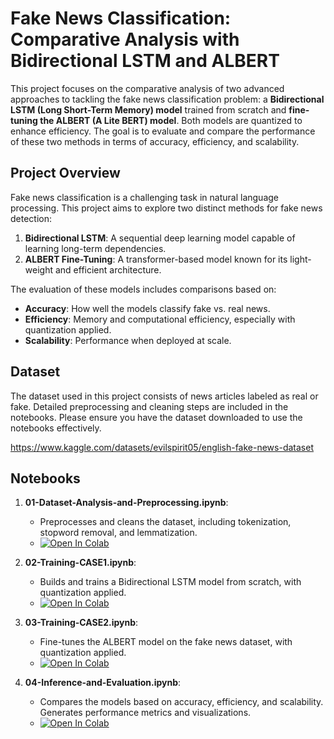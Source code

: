 # Fake News Classification: Comparative Analysis with Bidirectional LSTM and ALBERT

This project focuses on the comparative analysis of two advanced approaches to tackling the fake news classification problem: a **Bidirectional LSTM (Long Short-Term Memory) model** trained from scratch and **fine-tuning the ALBERT (A Lite BERT) model**. Both models are quantized to enhance efficiency. The goal is to evaluate and compare the performance of these two methods in terms of accuracy, efficiency, and scalability.

## Project Overview

Fake news classification is a challenging task in natural language processing. This project aims to explore two distinct methods for fake news detection:
1. **Bidirectional LSTM**: A sequential deep learning model capable of learning long-term dependencies.
2. **ALBERT Fine-Tuning**: A transformer-based model known for its light-weight and efficient architecture.

The evaluation of these models includes comparisons based on:
- **Accuracy**: How well the models classify fake vs. real news.
- **Efficiency**: Memory and computational efficiency, especially with quantization applied.
- **Scalability**: Performance when deployed at scale.

## Dataset

The dataset used in this project consists of news articles labeled as real or fake. Detailed preprocessing and cleaning steps are included in the notebooks. Please ensure you have the dataset downloaded to use the notebooks effectively.

https://www.kaggle.com/datasets/evilspirit05/english-fake-news-dataset


## Notebooks

1. **01-Dataset-Analysis-and-Preprocessing.ipynb**: 
   - Preprocesses and cleans the dataset, including tokenization, stopword removal, and lemmatization.
   - [![Open In Colab](https://colab.research.google.com/assets/colab-badge.svg)](https://colab.research.google.com/github/starryendymion/ML-GP1-Monsoon-2024-SOEJNU/blob/main/01-Dataset-Analysis-and-Preprocessing.ipynb)

2. **02-Training-CASE1.ipynb**:
   - Builds and trains a Bidirectional LSTM model from scratch, with quantization applied.
   - [![Open In Colab](https://colab.research.google.com/assets/colab-badge.svg)](https://colab.research.google.com/github/starryendymion/ML-GP1-Monsoon-2024-SOEJNU/blob/main/02-Training-CASE1.ipynb)

3. **03-Training-CASE2.ipynb**:
   - Fine-tunes the ALBERT model on the fake news dataset, with quantization applied.
   - [![Open In Colab](https://colab.research.google.com/assets/colab-badge.svg)](https://colab.research.google.com/github/starryendymion/ML-GP1-Monsoon-2024-SOEJNU/blob/main/03-Training-CASE2.ipynb)

4. **04-Inference-and-Evaluation.ipynb**:
   - Compares the models based on accuracy, efficiency, and scalability. Generates performance metrics and visualizations.
   - [![Open In Colab](https://colab.research.google.com/assets/colab-badge.svg)](https://colab.research.google.com/github/starryendymion/ML-GP1-Monsoon-2024-SOEJNU/blob/main/04-Inference-and-Evaluation.ipynb)


